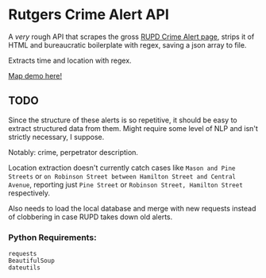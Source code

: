 # Rutgers Crime Alert API

A *very* rough API that scrapes the gross [RUPD Crime Alert page](http://rupd.rutgers.edu/crime.php),
strips it of HTML and bureaucratic boilerplate with regex, saving a json array to file.

Extracts time and location with regex.

[Map demo here!](http://vps.rsopher.com/crime.html)

## TODO
Since the structure of these alerts is so repetitive, it should be easy to extract structured data from them.
Might require some level of NLP and isn't strictly necessary, I suppose.

Notably: crime, perpetrator description.

Location extraction doesn't currently catch cases like `Mason and Pine Streets` or `on Robinson Street between Hamilton Street and Central Avenue`, reporting just `Pine Street` or `Robinson Street, Hamilton Street` respectively.

Also needs to load the local database and merge with new requests instead of clobbering in case RUPD takes down old alerts.

### Python Requirements:

```
requests
BeautifulSoup
dateutils
```